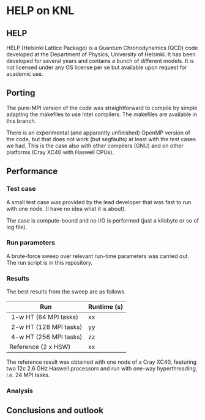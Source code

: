 # HELP on KNL

## HELP
HELP (Helsinki Lattice Package) is a Quantum Chronodynamics (QCD) code developed at the Department of Physics,
University of Helsinki. It has been developed for several years and contains a bunch of different models. It is not
licensed under any OS license per se but available upon request for academic use.

## Porting

The pure-MPI version of the code was straightforward to compile by simple adapting the makefiles to use Intel compilers.
The makefiles are available in this branch.

There is an experimental (and apparantly unfinished) OpenMP version of the code, but that does not work (but segfaults) at least
with the test cases we had. This is the case also with other compilers (GNU) and on other platforms (Cray XC40 with Haswell CPUs).

## Performance

### Test case

A small test case was provided by the lead developer that was fast to run with one node. (I have no idea what it is about).

The case is compute-bound and no I/O is performed (just a kilobyte or so of log file).

### Run parameters

A brute-force sweep over relevant run-time parameters was carried out. The run script is in this repository.

### Results

The best results from the sweep are as follows.

| Run | Runtime (s) |
|-----|-------------|
| 1-w HT (64 MPI tasks) | xx  |
| 2-w HT (128 MPI tasks) | yy  |
| 4-w HT (256 MPI tasks) | zz  |
| Reference (2 x HSW) | xx | 

The reference result was obtained with one node of a Cray XC40, featuring two 12c 2.6 GHz Haswell processors and run 
with one-way hyperthreading, i.e. 24 MPI tasks.

### Analysis

## Conclusions and outlook
